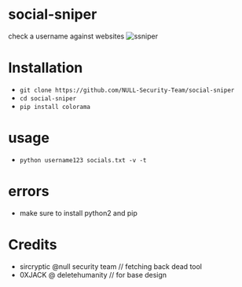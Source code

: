 # social-sniper
check a username against websites
![ssniper](https://user-images.githubusercontent.com/48811414/86419313-9c4e1500-bcca-11ea-9fe2-5137577aed61.PNG)
# Installation
- `git clone https://github.com/NULL-Security-Team/social-sniper`
- `cd social-sniper`
- `pip install colorama`

# usage
- `python username123 socials.txt -v -t`

# errors

- make sure to install python2 and pip

# Credits
- sircryptic @null security team // fetching back dead tool
- 0XJACK @ deletehumanity // for base design
